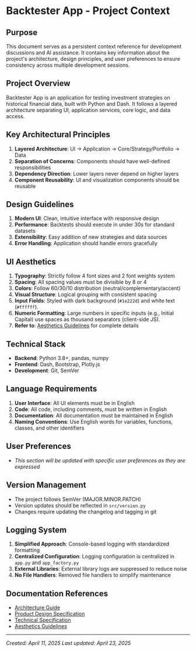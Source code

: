 # Backtester App - Project Context

## Purpose
This document serves as a persistent context reference for development discussions and AI assistance. It contains key information about the project's architecture, design principles, and user preferences to ensure consistency across multiple development sessions.

## Project Overview
Backtester App is an application for testing investment strategies on historical financial data, built with Python and Dash. It follows a layered architecture separating UI, application services, core logic, and data access.

## Key Architectural Principles
1. **Layered Architecture**: UI → Application → Core/Strategy/Portfolio → Data
2. **Separation of Concerns**: Components should have well-defined responsibilities
3. **Dependency Direction**: Lower layers never depend on higher layers
4. **Component Reusability**: UI and visualization components should be reusable

## Design Guidelines
1. **Modern UI**: Clean, intuitive interface with responsive design
2. **Performance**: Backtests should execute in under 30s for standard datasets
3. **Extensibility**: Easy addition of new strategies and data sources
4. **Error Handling**: Application should handle errors gracefully

## UI Aesthetics
1. **Typography**: Strictly follow 4 font sizes and 2 font weights system
2. **Spacing**: All spacing values must be divisible by 8 or 4
3. **Colors**: Follow 60/30/10 distribution (neutral/complementary/accent)
4. **Visual Structure**: Logical grouping with consistent spacing
5. **Input Fields**: Styled with dark background (`#1e222d`) and white text (`#ffffff`).
6. **Numeric Formatting**: Large numbers in specific inputs (e.g., Initial Capital) use spaces as thousand separators (client-side JS).
7. **Refer to**: [Aesthetics Guidelines](aesthetics_guidelines.md) for complete details

## Technical Stack
- **Backend**: Python 3.8+, pandas, numpy
- **Frontend**: Dash, Bootstrap, Plotly.js
- **Development**: Git, SemVer

## Language Requirements
1. **User Interface**: All UI elements must be in English
2. **Code**: All code, including comments, must be written in English
3. **Documentation**: All documentation must be maintained in English
4. **Naming Conventions**: Use English words for variables, functions, classes, and other identifiers

## User Preferences
- *This section will be updated with specific user preferences as they are expressed*

## Version Management
- The project follows SemVer (MAJOR.MINOR.PATCH)
- Version updates should be reflected in `src/version.py`
- Changes require updating the changelog and tagging in git

## Logging System
1. **Simplified Approach**: Console-based logging with standardized formatting
2. **Centralized Configuration**: Logging configuration is centralized in `app.py` and `app_factory.py`
3. **External Libraries**: External library logs are suppressed to reduce noise
4. **No File Handlers**: Removed file handlers to simplify maintenance

## Documentation References
- [Architecture Guide](architecture.md)
- [Product Design Specification](product_design_specification.md)
- [Technical Specification](technical_specification.md)
- [Aesthetics Guidelines](aesthetics_guidelines.md)

---

*Created: April 11, 2025*
*Last updated: April 23, 2025*